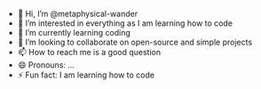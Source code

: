 - 👋 Hi, I’m @metaphysical-wander
- 👀 I’m interested in everything as I am learning how to code
- 🌱 I’m currently learning coding
- 💞️ I’m looking to collaborate on open-source and simple projects
- 📫 How to reach me is a good question
- 😄 Pronouns: ...
- ⚡ Fun fact: I am learning how to code

<!---
metaphysical-wander/metaphysical-wander is a ✨ special ✨ repository because its `README.md` (this file) appears on your GitHub profile.
You can click the Preview link to take a look at your changes.
--->
